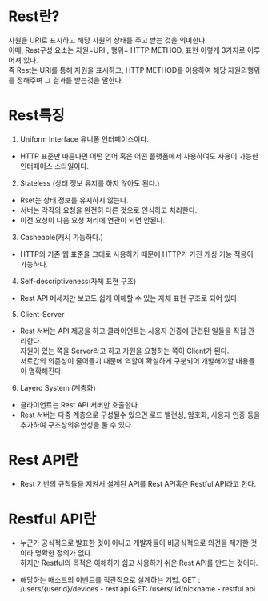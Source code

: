 # Rest란?
자원을 URI로 표시하고 해당 자원의 상태를 주고 받는 것을 의미한다.<br/>
이때, Rest구성 요소는 자원=URI , 행위= HTTP METHOD, 표현 이렇게 3가지로 이루어져 있다.<br/>
즉 Rest는 URI를 통해 자원을 표시하고, HTTP METHOD를 이용하여 해당 자원의행위를 정해주며 그 결과를 받는것을 말한다.<br/>

# Rest특징
1. Uniform Interface 유니폼 인터페이스이다.
* HTTP 표준만 따른다면 어떤 언어 혹은 어떤 플랫폼에서 사용하여도 사용이 가능한인터페이스 스타일이다.
2. Stateless (상태 정보 유지를 하지 않아도 된다.)
* Rset는 상태 정보를 유지하지 않는다. 
* 서버는 각각의 요청을 완전히 다른 것으로 인식하고 처리한다.
* 이전 요청이 다음 요청 처리에 연관이 되면 안된다.
3. Casheable(캐시 가능하다.)
* HTTP의 기존 웹 표준을 그대로 사용하기 때문에 HTTP가 가진 캐싱 기능 적용이 가능하다.
4. Self-descriptiveness(자체 표현 구조)
* Rest API 메세지만 보고도 쉽게 이해할 수 있는 자체 표현 구조로 되어 있다.
5. Client-Server
* Rest 서버는 API 제공을 하고 클라이언트는 사용자 인증에 관련된 일들을 직접 관리한다.<br/>
자원이 있는 쪽을 Server라고 하고 자원을 요청하는 쪽이 Client가 된다.<br/>
서로간의 의존성이 줄어들기 때문에 역할이 확실하게 구분되어 개발해야할 내용들이 명확해진다.<br/>
6. Layerd System (계층화)
* 클라이언트는 Rest API 서버만 호출한다.
* Rest 서버는 다중 계층으로 구성될수 있으면 로드 밸런싱, 암호화, 사용자 인증 등을 추가하여 구조상의유연성을 둘 수 있다.

# Rest API란
* Rest 기반의 규칙들을 지켜서 설계된 API를 Rest API혹은 Restful API라고 한다.

# Restful API란
* 누군가 공식적으로 발표한 것이 아니고 개발자들이 비공식적으로 의견을 제기한 것이라 명확한 정의가 없다.<br/>
하지만 Restful의 목적은 이해하기 쉽고 사용하기 쉬운 Rest API를 만드는 것이다.<br/>

* 해당하는 매소드의 이벤트를 직관적으로 설계하는 기법.
GET : /users/{userid}/devices - rest api
GET: /users/:id/nickname - restful api
